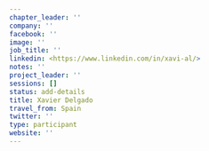 ```yaml
---
chapter_leader: ''
company: ''
facebook: ''
image: ''
job_title: ''
linkedin: <https://www.linkedin.com/in/xavi-al/>
notes: ''
project_leader: ''
sessions: []
status: add-details
title: Xavier Delgado
travel_from: Spain
twitter: ''
type: participant
website: ''
---
```


<!-- put more details about participant here -->